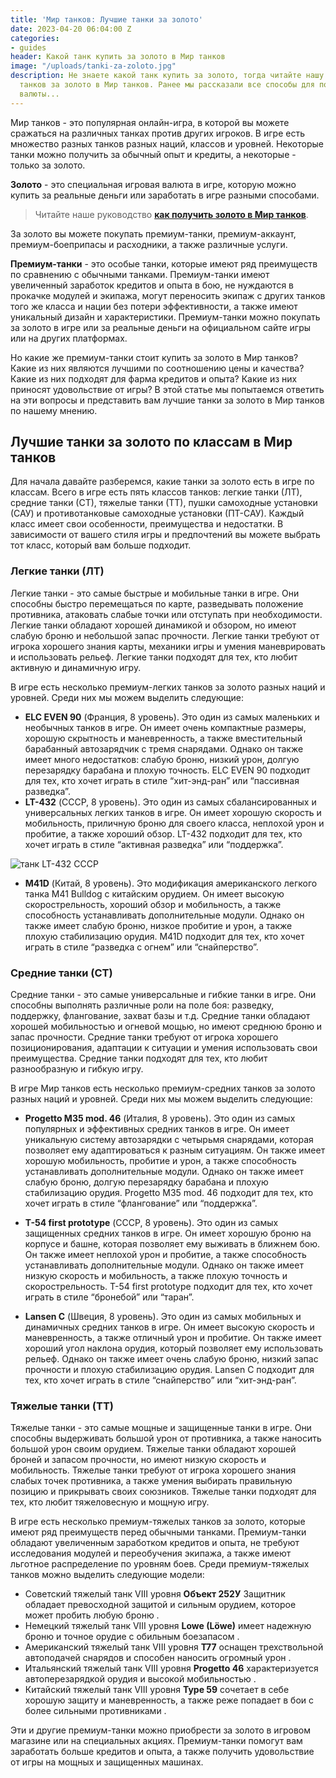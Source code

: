 ```yaml
---
title: 'Мир танков: Лучшие танки за золото'
date: 2023-04-20 06:04:00 Z
categories:
- guides
header: Какой танк купить за золото в Мир танков
image: "/uploads/tanki-za-zoloto.jpg"
description: Не знаете какой танк купить за золото, тогда читайте нашу подборку лучших
  танков за золото в Мир танков. Ранее мы рассказали все способы для получения этой
  валюты...
---
```


Мир танков - это популярная онлайн-игра, в которой вы можете сражаться на различных танках против других игроков. В игре есть множество разных танков разных наций, классов и уровней. Некоторые танки можно получить за обычный опыт и кредиты, а некоторые - только за золото.

**Золото** - это специальная игровая валюта в игре, которую можно купить за реальные деньги или заработать в игре разными способами.

> Читайте наше руководство **[как получить золото в Мир танков](https://protanks.ru/mir-tankov-kak-poluchit-zoloto-v-ighrie)**.

За золото вы можете покупать премиум-танки, премиум-аккаунт, премиум-боеприпасы и расходники, а также различные услуги.

**Премиум-танки** \- это особые танки, которые имеют ряд преимуществ по сравнению с обычными танками. Премиум-танки имеют увеличенный заработок кредитов и опыта в бою, не нуждаются в прокачке модулей и экипажа, могут переносить экипаж с других танков того же класса и нации без потери эффективности, а также имеют уникальный дизайн и характеристики. Премиум-танки можно покупать за золото в игре или за реальные деньги на официальном сайте игры или на других платформах.

Но какие же премиум-танки стоит купить за золото в Мир танков? Какие из них являются лучшими по соотношению цены и качества? Какие из них подходят для фарма кредитов и опыта? Какие из них приносят удовольствие от игры? В этой статье мы попытаемся ответить на эти вопросы и представить вам лучшие танки за золото в Мир танков по нашему мнению.

Лучшие танки за золото по классам в Мир танков
----------------------------------------------

Для начала давайте разберемся, какие танки за золото есть в игре по классам. Всего в игре есть пять классов танков: легкие танки (ЛТ), средние танки (СТ), тяжелые танки (ТТ), пушки самоходные установки (САУ) и противотанковые самоходные установки (ПТ-САУ). Каждый класс имеет свои особенности, преимущества и недостатки. В зависимости от вашего стиля игры и предпочтений вы можете выбрать тот класс, который вам больше подходит.

<!-- Yandex.RTB R-A-1959236-7 -->
<div id="yandex_rtb_R-A-1959236-7"></div>
<script>window.yaContextCb.push(()=>{
  Ya.Context.AdvManager.render({
    renderTo: 'yandex_rtb_R-A-1959236-7',
    blockId: 'R-A-1959236-7'
  })
})</script>

### Легкие танки (ЛТ)

Легкие танки - это самые быстрые и мобильные танки в игре. Они способны быстро перемещаться по карте, разведывать положение противника, атаковать слабые точки или отступать при необходимости. Легкие танки обладают хорошей динамикой и обзором, но имеют слабую броню и небольшой запас прочности. Легкие танки требуют от игрока хорошего знания карты, механики игры и умения маневрировать и использовать рельеф. Легкие танки подходят для тех, кто любит активную и динамичную игру.

В игре есть несколько премиум-легких танков за золото разных наций и уровней. Среди них мы можем выделить следующие:

*   **ELC EVEN 90** (Франция, 8 уровень). Это один из самых маленьких и необычных танков в игре. Он имеет очень компактные размеры, хорошую скрытность и маневренность, а также вместительный барабанный автозарядчик с тремя снарядами. Однако он также имеет много недостатков: слабую броню, низкий урон, долгую перезарядку барабана и плохую точность. ELC EVEN 90 подходит для тех, кто хочет играть в стиле “хит-энд-ран” или “пассивная разведка”.
*   **LT-432** (СССР, 8 уровень). Это один из самых сбалансированных и универсальных легких танков в игре. Он имеет хорошую скорость и мобильность, приличную броню для своего класса, неплохой урон и пробитие, а также хороший обзор. LT-432 подходит для тех, кто хочет играть в стиле “активная разведка” или “поддержка”.

![танк LT-432 СССР](https://ru-wotp.lesta.ru/dcont/fb/image/lt-432_ps__001.jpg)

*   **M41D** (Китай, 8 уровень). Это модификация американского легкого танка M41 Bulldog с китайским орудием. Он имеет высокую скорострельность, хороший обзор и мобильность, а также способность устанавливать дополнительные модули. Однако он также имеет слабую броню, низкое пробитие и урон, а также плохую стабилизацию орудия. M41D подходит для тех, кто хочет играть в стиле “разведка с огнем” или “снайперство”.

### Средние танки (СТ)

Средние танки - это самые универсальные и гибкие танки в игре. Они способны выполнять различные роли на поле боя: разведку, поддержку, флангование, захват базы и т.д. Средние танки обладают хорошей мобильностью и огневой мощью, но имеют среднюю броню и запас прочности. Средние танки требуют от игрока хорошего позиционирования, адаптации к ситуации и умения использовать свои преимущества. Средние танки подходят для тех, кто любит разнообразную и гибкую игру.

В игре Мир танков есть несколько премиум-средних танков за золото разных наций и уровней. Среди них мы можем выделить следующие:

*   **Progetto M35 mod. 46** (Италия, 8 уровень). Это один из самых популярных и эффективных средних танков в игре. Он имеет уникальную систему автозарядки с четырьмя снарядами, которая позволяет ему адаптироваться к разным ситуациям. Он также имеет хорошую мобильность, пробитие и урон, а также способность устанавливать дополнительные модули. Однако он также имеет слабую броню, долгую перезарядку барабана и плохую стабилизацию орудия. Progetto M35 mod. 46 подходит для тех, кто хочет играть в стиле “флангование” или “поддержка”.
    
*   **T-54 first prototype** (СССР, 8 уровень). Это один из самых защищенных средних танков в игре. Он имеет хорошую броню на корпусе и башне, которая позволяет ему выживать в ближнем бою. Он также имеет неплохой урон и пробитие, а также способность устанавливать дополнительные модули. Однако он также имеет низкую скорость и мобильность, а также плохую точность и скорострельность. T-54 first prototype подходит для тех, кто хочет играть в стиле “бронебой” или “таран”.
    
*   **Lansen C** (Швеция, 8 уровень). Это один из самых мобильных и динамичных средних танков в игре. Он имеет высокую скорость и маневренность, а также отличный урон и пробитие. Он также имеет хороший угол наклона орудия, который позволяет ему использовать рельеф. Однако он также имеет очень слабую броню, низкий запас прочности и плохую стабилизацию орудия. Lansen C подходит для тех, кто хочет играть в стиле “снайперство” или “хит-энд-ран”.

<!-- Yandex.RTB R-A-1959236-6 -->
<div id="yandex_rtb_R-A-1959236-6"></div>
<script>window.yaContextCb.push(()=>{
  Ya.Context.AdvManager.render({
    renderTo: 'yandex_rtb_R-A-1959236-6',
    blockId: 'R-A-1959236-6'
  })
})</script>

### Тяжелые танки (ТТ)

Тяжелые танки - это самые мощные и защищенные танки в игре. Они способны выдерживать большой урон от противника, а также наносить большой урон своим орудием. Тяжелые танки обладают хорошей броней и запасом прочности, но имеют низкую скорость и мобильность. Тяжелые танки требуют от игрока хорошего знания слабых точек противника, а также умения выбирать правильную позицию и прикрывать своих союзников. Тяжелые танки подходят для тех, кто любит тяжеловесную и мощную игру.

В игре есть несколько премиум-тяжелых танков за золото, которые имеют ряд преимуществ перед обычными танками. Премиум-танки обладают увеличенным заработком кредитов и опыта, не требуют исследования модулей и переобучения экипажа, а также имеют льготное распределение по уровням боев. Среди премиум-тяжелых танков можно выделить следующие модели:

*   Советский тяжелый танк VIII уровня **Объект 252У** Защитник обладает превосходной защитой и сильным орудием, которое может пробить любую броню .
*   Немецкий тяжелый танк VIII уровня **Lowe (Löwe)** имеет надежную броню и точное орудие с обильным боезапасом .
*   Американский тяжелый танк VIII уровня **T77** оснащен трехствольной автоподачей снарядов и способен наносить огромный урон .
*   Итальянский тяжелый танк VIII уровня **Progetto 46** характеризуется автоперезарядкой орудия и высокой мобильностью .
*   Китайский тяжелый танк VIII уровня **Type 59** сочетает в себе хорошую защиту и маневренность, а также реже попадает в бои с более сильными противниками .

Эти и другие премиум-танки можно приобрести за золото в игровом магазине или на специальных акциях. Премиум-танки помогут вам заработать больше кредитов и опыта, а также получить удовольствие от игры на мощных и защищенных машинах.